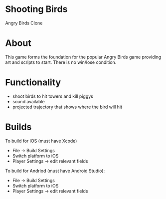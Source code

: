 # Shooting Birds
Angry Birds Clone

# About
This game forms the foundation for the popular Angry Birds game providing art and scripts to start. There is no win/lose condition.

# Functionality
- shoot birds to hit towers and kill piggys
- sound available
- projected trajectory that shows where the bird will hit

# Builds 
To build for iOS (must have Xcode)
  - File -> Build Settings
  - Switch platform to iOS
  - Player Settings -> edit relevant fields  

To build for Andriod (must have Android Studio):                                                                              
  - File -> Build Settings
  - Switch platform to iOS
  - Player Settings -> edit relevant fields  

